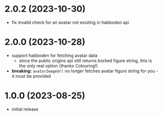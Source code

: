 # 2.0.2 (2023-10-30)

- fix invalid check for an avatar not existing in habboden api

# 2.0.0 (2023-10-28)

- support habboden for fetching avatar data
  - since the public origins api still returns borked figure string, this is the only real option (thanks Colouring!)
- **breaking:** `avatarImageUrl` no longer fetches avatar figure string for you - it must be provided

# 1.0.0 (2023-08-25)

- initial release
